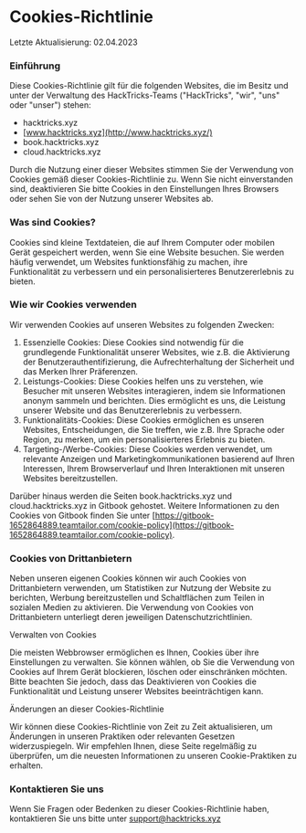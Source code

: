 # Cookies-Richtlinie

Letzte Aktualisierung: 02.04.2023

### Einführung

Diese Cookies-Richtlinie gilt für die folgenden Websites, die im Besitz und unter der Verwaltung des HackTricks-Teams ("HackTricks", "wir", "uns" oder "unser") stehen:

* hacktricks.xyz
* [www.hacktricks.xyz](http://www.hacktricks.xyz/)
* book.hacktricks.xyz
* cloud.hacktricks.xyz

Durch die Nutzung einer dieser Websites stimmen Sie der Verwendung von Cookies gemäß dieser Cookies-Richtlinie zu. Wenn Sie nicht einverstanden sind, deaktivieren Sie bitte Cookies in den Einstellungen Ihres Browsers oder sehen Sie von der Nutzung unserer Websites ab.

### Was sind Cookies?

Cookies sind kleine Textdateien, die auf Ihrem Computer oder mobilen Gerät gespeichert werden, wenn Sie eine Website besuchen. Sie werden häufig verwendet, um Websites funktionsfähig zu machen, ihre Funktionalität zu verbessern und ein personalisierteres Benutzererlebnis zu bieten.

### Wie wir Cookies verwenden

Wir verwenden Cookies auf unseren Websites zu folgenden Zwecken:

1. Essenzielle Cookies: Diese Cookies sind notwendig für die grundlegende Funktionalität unserer Websites, wie z.B. die Aktivierung der Benutzerauthentifizierung, die Aufrechterhaltung der Sicherheit und das Merken Ihrer Präferenzen.
2. Leistungs-Cookies: Diese Cookies helfen uns zu verstehen, wie Besucher mit unseren Websites interagieren, indem sie Informationen anonym sammeln und berichten. Dies ermöglicht es uns, die Leistung unserer Website und das Benutzererlebnis zu verbessern.
3. Funktionalitäts-Cookies: Diese Cookies ermöglichen es unseren Websites, Entscheidungen, die Sie treffen, wie z.B. Ihre Sprache oder Region, zu merken, um ein personalisierteres Erlebnis zu bieten.
4. Targeting-/Werbe-Cookies: Diese Cookies werden verwendet, um relevante Anzeigen und Marketingkommunikationen basierend auf Ihren Interessen, Ihrem Browserverlauf und Ihren Interaktionen mit unseren Websites bereitzustellen.

Darüber hinaus werden die Seiten book.hacktricks.xyz und cloud.hacktricks.xyz in Gitbook gehostet. Weitere Informationen zu den Cookies von Gitbook finden Sie unter [https://gitbook-1652864889.teamtailor.com/cookie-policy](https://gitbook-1652864889.teamtailor.com/cookie-policy).

### Cookies von Drittanbietern

Neben unseren eigenen Cookies können wir auch Cookies von Drittanbietern verwenden, um Statistiken zur Nutzung der Website zu berichten, Werbung bereitzustellen und Schaltflächen zum Teilen in sozialen Medien zu aktivieren. Die Verwendung von Cookies von Drittanbietern unterliegt deren jeweiligen Datenschutzrichtlinien.

Verwalten von Cookies

Die meisten Webbrowser ermöglichen es Ihnen, Cookies über ihre Einstellungen zu verwalten. Sie können wählen, ob Sie die Verwendung von Cookies auf Ihrem Gerät blockieren, löschen oder einschränken möchten. Bitte beachten Sie jedoch, dass das Deaktivieren von Cookies die Funktionalität und Leistung unserer Websites beeinträchtigen kann.

Änderungen an dieser Cookies-Richtlinie

Wir können diese Cookies-Richtlinie von Zeit zu Zeit aktualisieren, um Änderungen in unseren Praktiken oder relevanten Gesetzen widerzuspiegeln. Wir empfehlen Ihnen, diese Seite regelmäßig zu überprüfen, um die neuesten Informationen zu unseren Cookie-Praktiken zu erhalten.

### Kontaktieren Sie uns

Wenn Sie Fragen oder Bedenken zu dieser Cookies-Richtlinie haben, kontaktieren Sie uns bitte unter [support@hacktricks.xyz](mailto:support@hacktricks.xyz)
